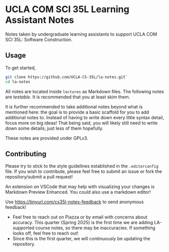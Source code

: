 # UCLA COM SCI 35L Learning Assistant Notes

Notes taken by undergraduate learning assistants to support UCLA COM SCI 35L:
Software Construction.

## Usage

To get started,

```sh
git clone https://github.com/UCLA-CS-35L/la-notes.git`
cd la-notes
```

All notes are located inside `lectures` as Markdown files. The following notes
are _testable_. It is recommended that you at least skim them.

It is further recommended to take additional notes beyond what is mentioned
here: the goal is to provide a basic scaffold for you to add additional notes
to. Instead of having to write down every little syntax detail, focus more on
big ideas! That being said, you will likely still need to write down some
details; just less of them hopefully.

These notes are provided under GPLv3.

## Contributing

Please try to stick to the style guidelines established in the `.editorconfig`
file. If you wish to contribute, please feel free to submit an issue or fork the
repository/submit a pull request!

An extension on VSCode that may help with visualizing your changes is Markdown Preview Enhanced. You could also use a markdown editor!

Use <https://tinyurl.com/cs35l-notes-feedback> to send anonymous feedback!

- Feel free to reach out on Piazza or by email with concerns about accuracy.
  This quarter (Spring 2025) is the first time we are adding LA-supported course
  notes, so there may be inaccuracies. If something looks off, feel free to
  reach out!
- Since this is the first quarter, we will continuously be updating the
  repository.

